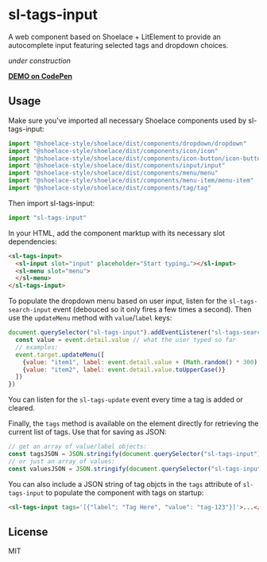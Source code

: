 # sl-tags-input

A web component based on Shoelace + LitElement to provide an autocomplete input featuring selected tags and dropdown choices.

_under construction_

**[DEMO on CodePen](https://codepen.io/jaredcwhite/pen/LYbmwgz)**

## Usage

Make sure you've imported all necessary Shoelace components used by sl-tags-input:

```js
import "@shoelace-style/shoelace/dist/components/dropdown/dropdown"
import "@shoelace-style/shoelace/dist/components/icon/icon"
import "@shoelace-style/shoelace/dist/components/icon-button/icon-button"
import "@shoelace-style/shoelace/dist/components/input/input"
import "@shoelace-style/shoelace/dist/components/menu/menu"
import "@shoelace-style/shoelace/dist/components/menu-item/menu-item"
import "@shoelace-style/shoelace/dist/components/tag/tag"
```

Then import sl-tags-input:

```js
import "sl-tags-input"
```

In your HTML, add the component marktup with its necessary slot dependencies:

```html
<sl-tags-input>
  <sl-input slot="input" placeholder="Start typing…"></sl-input>
  <sl-menu slot="menu">
  </sl-menu>
</sl-tags-input>
```

To populate the dropdown menu based on user input, listen for the `sl-tags-search-input` event (debouced so it only fires a few times a second). Then use the `updateMenu` method with `value`/`label` keys:

```js
document.querySelector("sl-tags-input").addEventListener("sl-tags-search-input", (event) => {
  const value = event.detail.value // what the user typed so far
  // examples:
  event.target.updateMenu([
    {value: "item1", label: event.detail.value + (Math.random() * 300).toFixed()},
    {value: "item2", label: event.detail.value.toUpperCase()}
  ])
})
```

You can listen for the `sl-tags-update` event every time a tag is added or cleared.

Finally, the `tags` method is available on the element directly for retrieving the current list of tags. Use that for saving as JSON:

```js
// get an array of value/label objects:
const tagsJSON = JSON.stringify(document.querySelector("sl-tags-input").tags)
// or just an array of values:
const valuesJSON = JSON.stringify(document.querySelector("sl-tags-input").tags.map(item => item.value))
```

You can also include a JSON string of tag objcts in the `tags` attribute of `sl-tags-input` to populate the component with tags on startup:

```html
<sl-tags-input tags='[{"label": "Tag Here", "value": "tag-123"}]'>...</sl-tags-input>
```

## License

MIT
